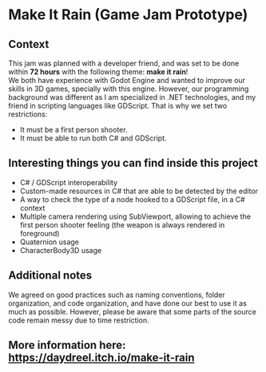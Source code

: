 # Make It Rain (Game Jam Prototype)

## Context

This jam was planned with a developer friend, and was set to be done within **72 hours** with the following theme: **make it rain**!  
We both have experience with Godot Engine and wanted to improve our skills in 3D games, specially with this engine. However, our programming background was different as I am specialized in .NET technologies, and my friend in scripting languages like GDScript. That is why we set two restrictions:

- It must be a first person shooter.
- It must be able to run both C# and GDScript.

## Interesting things you can find inside this project

- C# / GDScript interoperability
- Custom-made resources in C# that are able to be detected by the editor
- A way to check the type of a node hooked to a GDScript file, in a C# context
- Multiple camera rendering using SubViewport, allowing to achieve the first person shooter feeling (the weapon is always rendered in foreground)
- Quaternion usage
- CharacterBody3D usage

## Additional notes

We agreed on good practices such as naming conventions, folder organization, and code organization, and have done our best to use it as much as possible. However, please be aware that some parts of the source code remain messy due to time restriction.

## More information here: https://daydreel.itch.io/make-it-rain